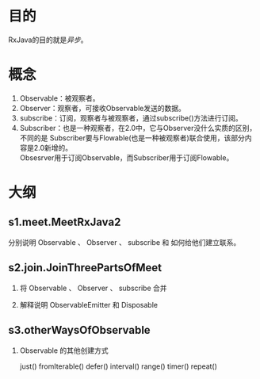 # 目的

RxJava的目的就是*异步*。

# 概念

1. Observable：被观察者。
2. Observer：观察者，可接收Observable发送的数据。
3. subscribe：订阅，观察者与被观察者，通过subscribe()方法进行订阅。
4. Subscriber：也是一种观察者，在2.0中，它与Observer没什么实质的区别，不同的是 Subscriber要与Flowable(也是一种被观察者)联合使用，该部分内容是2.0新增的。  
    Obsesrver用于订阅Observable，而Subscriber用于订阅Flowable。
    

# 大纲

## s1.meet.MeetRxJava2

分别说明 Observable 、 Observer 、 subscribe  和 如何给他们建立联系。

## s2.join.JoinThreePartsOfMeet

1. 将 Observable 、 Observer 、 subscribe 合并

2. 解释说明 ObservableEmitter 和 Disposable

## s3.otherWaysOfObservable

1. Observable 的其他创建方式

    just()
    fromIterable()
    defer()
    interval()
    range()
    timer()
    repeat()